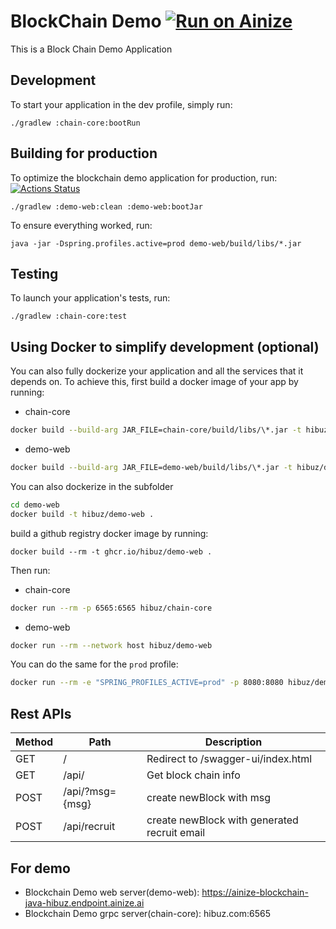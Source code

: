 # BlockChain Demo [![Run on Ainize](https://ainize.ai/images/run_on_ainize_button.svg)](https://ainize.web.app/redirect?git_repo=https://github.com/hibuz/blockchain-java)
This is a Block Chain Demo Application

## Development

To start your application in the dev profile, simply run:

    ./gradlew :chain-core:bootRun


## Building for production
To optimize the blockchain demo application for production, run:
[![Actions Status](https://github.com/hibuz/blockchain-java/workflows/Java%20CI/badge.svg)](https://github.com/hibuz/blockchain-java/actions)

    ./gradlew :demo-web:clean :demo-web:bootJar

To ensure everything worked, run:

    java -jar -Dspring.profiles.active=prod demo-web/build/libs/*.jar


## Testing

To launch your application's tests, run:

    ./gradlew :chain-core:test


## Using Docker to simplify development (optional)

You can also fully dockerize your application and all the services that it depends on.
To achieve this, first build a docker image of your app by running:
- chain-core
```bash
docker build --build-arg JAR_FILE=chain-core/build/libs/\*.jar -t hibuz/chain-core -f chain-core/Dockerfile .
```
- demo-web
```bash
docker build --build-arg JAR_FILE=demo-web/build/libs/\*.jar -t hibuz/demo-web -f demo-web/Dockerfile .
```
You can also dockerize in the subfolder
```bash
cd demo-web
docker build -t hibuz/demo-web .
```
build a github registry docker image by running:

    docker build --rm -t ghcr.io/hibuz/demo-web .

Then run:
- chain-core
```bash
docker run --rm -p 6565:6565 hibuz/chain-core
```
- demo-web
```bash
docker run --rm --network host hibuz/demo-web
```
You can do the same for the `prod` profile:
```bash
docker run --rm -e "SPRING_PROFILES_ACTIVE=prod" -p 8080:8080 hibuz/demo-web
```


## Rest APIs

Method	| Path	| Description	|  
------------- | ------------------------- | ------------- |
GET	| /	| Redirect to /swagger-ui/index.html
GET	| /api/	| Get block chain info
POST	| /api/?msg={msg}	| create newBlock with msg
POST	| /api/recruit	| create newBlock with generated recruit email


## For demo

 * Blockchain Demo web server(demo-web): https://ainize-blockchain-java-hibuz.endpoint.ainize.ai
 * Blockchain Demo grpc server(chain-core): hibuz.com:6565
